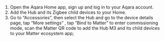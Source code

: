 1. Open the Aqara Home app, sign up and log in to your Aqara account.
2. Add the Hub and its Zigbee child devices to your Home.
3. Go to “Accessories”, then select the Hub and go to the device details page, tap “More settings” , tap “Bind to Matter” to enter commissioning mode, scan the Matter QR code to add the Hub M3 and its child devices to your Matter ecosystem app;
